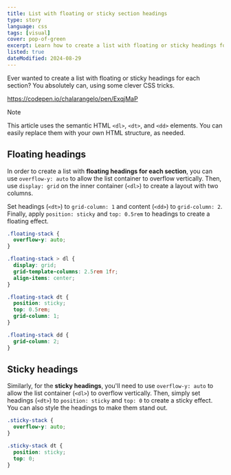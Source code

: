 ```yaml
---
title: List with floating or sticky section headings
type: story
language: css
tags: [visual]
cover: pop-of-green
excerpt: Learn how to create a list with floating or sticky headings for each section.
listed: true
dateModified: 2024-08-29
---
```


Ever wanted to create a list with floating or sticky headings for each section? You absolutely can, using some clever CSS tricks.

https://codepen.io/chalarangelo/pen/ExqjMaP

> [!NOTE]
>
> This article uses the semantic HTML `<dl>`, `<dt>`, and `<dd>` elements. You can easily replace them with your own HTML structure, as needed.

## Floating headings

In order to create a list with **floating headings for each section**, you can use `overflow-y: auto` to allow the list container to overflow vertically. Then, use `display: grid` on the inner container (`<dl>`) to create a layout with two columns.

Set headings (`<dt>`) to `grid-column: 1` and content (`<dd>`) to `grid-column: 2`. Finally, apply `position: sticky` and `top: 0.5rem` to headings to create a floating effect.

```css
.floating-stack {
  overflow-y: auto;
}

.floating-stack > dl {
  display: grid;
  grid-template-columns: 2.5rem 1fr;
  align-items: center;
}

.floating-stack dt {
  position: sticky;
  top: 0.5rem;
  grid-column: 1;
}

.floating-stack dd {
  grid-column: 2;
}
```

## Sticky headings

Similarly, for the **sticky headings**, you'll need to use `overflow-y: auto` to allow the list container (`<dl>`) to overflow vertically. Then, simply set headings (`<dt>`) to `position: sticky` and `top: 0` to create a sticky effect. You can also style the headings to make them stand out.

```css
.sticky-stack {
  overflow-y: auto;
}

.sticky-stack dt {
  position: sticky;
  top: 0;
}
```
